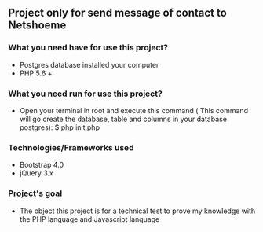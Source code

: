 ## Project only for send message of contact to Netshoeme

### What you need have for use this project?
- Postgres database installed your computer
- PHP 5.6 +

### What you need run for use this project?
- Open your terminal in root and execute this command ( This command will go create the database, table and columns in your database postgres):
$ php init.php 


### Technologies/Frameworks used
- Bootstrap 4.0
- jQuery 3.x

### Project's goal
- The object this project is for a technical test to prove my knowledge with the PHP language and Javascript language
